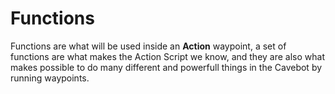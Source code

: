 # Functions

Functions are what will be used inside an **Action** waypoint, a set of functions are what makes the Action Script we know, and they are also what makes possible to do many different and powerfull things in the Cavebot by running waypoints.